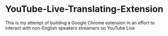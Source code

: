# YouTube-Live-Translating-Extension
This is my attempt of building a Google Chrome extension in an effort to interact with non-English speakers streamers on YouTube Live
